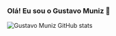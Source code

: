 ### Olá! Eu sou o Gustavo Muniz 👋

![Gustavo Muniz GitHub stats](https://github-readme-stats.vercel.app/api?username=devGustavoMuniz&show_icons=true&theme=radical)
